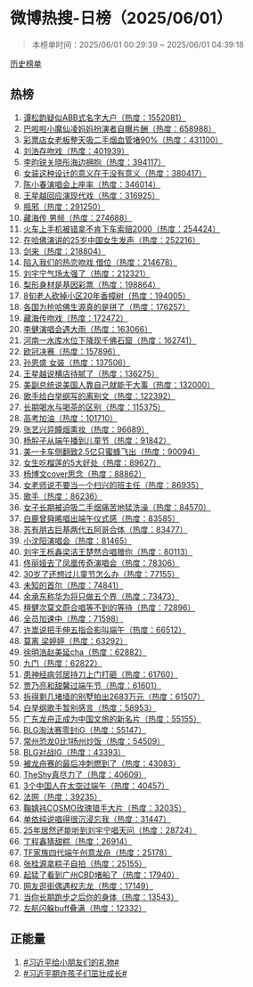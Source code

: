 <h1>
微博热搜-日榜（2025/06/01）
</h1>
<blockquote>
<p>
本榜单时间：2025/06/01 00:29:39 ~ 2025/06/01 04:39:18
</p>
</blockquote>
<p>
<a href="https://github.com/daifee/weibo-hot-search/tree/main/archives/daily">历史榜单</a>
</p>
<h2>
热榜
</h2>
<ol>

<li>
<a href="https://s.weibo.com/weibo?q=%23%E8%B0%AD%E6%9D%BE%E9%9F%B5%E7%96%91%E4%BC%BCABB%E5%BC%8F%E5%90%8D%E5%AD%97%E5%A4%A7%E6%88%B7%23" target="weibo">
谭松韵疑似ABB式名字大户（热度：1552081）
</a>
</li>

<li>
<a href="https://s.weibo.com/weibo?q=%23%E5%B7%B4%E5%95%A6%E5%95%A6%E5%B0%8F%E9%AD%94%E4%BB%99%E5%87%8C%E5%A6%88%E5%A6%88%E6%89%AE%E6%BC%94%E8%80%85%E8%87%AA%E6%9B%9D%E7%89%87%E9%85%AC%23" target="weibo">
巴啦啦小魔仙凌妈妈扮演者自曝片酬（热度：658988）
</a>
</li>

<li>
<a href="https://s.weibo.com/weibo?q=%23%E5%BD%A9%E7%A5%A8%E5%BA%97%E5%A5%B3%E8%80%81%E6%9D%BF%E6%95%B4%E5%A4%A9%E5%90%B8%E4%BA%8C%E6%89%8B%E7%83%9F%E8%A1%80%E7%AE%A1%E5%A0%B590%25%23" target="weibo">
彩票店女老板整天吸二手烟血管堵90%（热度：431100）
</a>
</li>

<li>
<a href="https://s.weibo.com/weibo?q=%23%E5%88%98%E6%B5%A9%E5%AD%98%E5%90%BB%E6%88%8F%23" target="weibo">
刘浩存吻戏（热度：401939）
</a>
</li>

<li>
<a href="https://s.weibo.com/weibo?q=%23%E6%9D%8E%E6%98%80%E9%94%90%E5%85%B3%E6%99%93%E5%BD%A4%E6%B5%B7%E8%BE%B9%E6%8B%A5%E6%8A%B1%23" target="weibo">
李昀锐关晓彤海边拥抱（热度：394117）
</a>
</li>

<li>
<a href="https://s.weibo.com/weibo?q=%23%E5%A5%B3%E8%A3%85%E8%BF%99%E7%A7%8D%E8%AE%BE%E8%AE%A1%E7%9A%84%E6%84%8F%E4%B9%89%E5%9C%A8%E4%BA%8E%E6%B2%A1%E6%9C%89%E6%84%8F%E4%B9%89%23" target="weibo">
女装这种设计的意义在于没有意义（热度：380417）
</a>
</li>

<li>
<a href="https://s.weibo.com/weibo?q=%23%E9%99%88%E5%B0%8F%E6%98%A5%E6%BC%94%E5%94%B1%E4%BC%9A%E4%B8%8A%E5%BA%A7%E7%8E%87%23" target="weibo">
陈小春演唱会上座率（热度：346014）
</a>
</li>

<li>
<a href="https://s.weibo.com/weibo?q=%23%E7%8E%8B%E6%98%9F%E8%B6%8A%E5%9B%9E%E5%BA%94%E6%BC%94%E7%8E%B0%E4%BB%A3%E6%88%8F%23" target="weibo">
王星越回应演现代戏（热度：316925）
</a>
</li>

<li>
<a href="https://s.weibo.com/weibo?q=%23%E7%93%B6%E9%82%AA%23" target="weibo">
瓶邪（热度：291250）
</a>
</li>

<li>
<a href="https://s.weibo.com/weibo?q=%23%E8%97%8F%E6%B5%B7%E4%BC%A0%20%E7%94%B7%E9%A2%91%23" target="weibo">
藏海传 男频（热度：274688）
</a>
</li>

<li>
<a href="https://s.weibo.com/weibo?q=%23%E7%81%AB%E8%BD%A6%E4%B8%8A%E6%89%8B%E6%9C%BA%E8%A2%AB%E9%94%99%E6%8B%BF%E4%B8%8D%E8%82%AF%E4%B8%8B%E8%BD%A6%E7%B4%A2%E8%B5%942000%23" target="weibo">
火车上手机被错拿不肯下车索赔2000（热度：254424）
</a>
</li>

<li>
<a href="https://s.weibo.com/weibo?q=%23%E5%9C%A8%E5%93%88%E4%BD%9B%E6%BC%94%E8%AE%B2%E7%9A%8425%E5%B2%81%E4%B8%AD%E5%9B%BD%E5%A5%B3%E7%94%9F%E5%8F%91%E5%A3%B0%23" target="weibo">
在哈佛演讲的25岁中国女生发声（热度：252216）
</a>
</li>

<li>
<a href="https://s.weibo.com/weibo?q=%23%E5%89%91%E6%9D%A5%23" target="weibo">
剑来（热度：218804）
</a>
</li>

<li>
<a href="https://s.weibo.com/weibo?q=%23%E9%99%B7%E5%85%A5%E6%88%91%E4%BB%AC%E7%9A%84%E7%83%AD%E6%81%8B%E5%90%BB%E6%88%8F%20%E5%80%9F%E4%BD%8D%23" target="weibo">
陷入我们的热恋吻戏 借位（热度：214678）
</a>
</li>

<li>
<a href="https://s.weibo.com/weibo?q=%23%E5%88%98%E5%AE%87%E5%AE%81%E6%B0%94%E5%9C%BA%E5%A4%AA%E5%BC%BA%E4%BA%86%23" target="weibo">
刘宇宁气场太强了（热度：212321）
</a>
</li>

<li>
<a href="https://s.weibo.com/weibo?q=%23%E6%A2%A8%E5%BD%A2%E8%BA%AB%E6%9D%90%E6%98%AF%E5%9F%BA%E5%9B%A0%E5%BD%A9%E7%A5%A8%23" target="weibo">
梨形身材是基因彩票（热度：198864）
</a>
</li>

<li>
<a href="https://s.weibo.com/weibo?q=%238%E6%97%AC%E8%80%81%E4%BA%BA%E7%A0%8D%E6%8E%89%E5%B0%8F%E5%8C%BA20%E5%B9%B4%E9%A6%99%E6%A8%9F%E6%A0%91%23" target="weibo">
8旬老人砍掉小区20年香樟树（热度：194005）
</a>
</li>

<li>
<a href="https://s.weibo.com/weibo?q=%23%E5%90%84%E5%9B%BD%E4%B8%BA%E6%8A%A2%E5%93%88%E4%BD%9B%E7%94%9F%E6%BA%90%E7%9C%9F%E7%9A%84%E6%98%AF%E6%8B%BC%E4%BA%86%23" target="weibo">
各国为抢哈佛生源真的是拼了（热度：176257）
</a>
</li>

<li>
<a href="https://s.weibo.com/weibo?q=%23%E8%97%8F%E6%B5%B7%E4%BC%A0%E5%90%BB%E6%88%8F%23" target="weibo">
藏海传吻戏（热度：172472）
</a>
</li>

<li>
<a href="https://s.weibo.com/weibo?q=%23%E6%9D%8E%E5%81%A5%E6%BC%94%E5%94%B1%E4%BC%9A%E9%81%87%E5%A4%A7%E9%9B%A8%23" target="weibo">
李健演唱会遇大雨（热度：163066）
</a>
</li>

<li>
<a href="https://s.weibo.com/weibo?q=%23%E6%B2%B3%E5%8D%97%E4%B8%80%E6%B0%B4%E5%BA%93%E6%B0%B4%E4%BD%8D%E4%B8%8B%E9%99%8D%E7%8E%B0%E5%8D%83%E4%BD%9B%E7%9F%B3%E7%AA%9F%23" target="weibo">
河南一水库水位下降现千佛石窟（热度：162741）
</a>
</li>

<li>
<a href="https://s.weibo.com/weibo?q=%23%E6%AC%A7%E5%86%A0%E5%86%B3%E8%B5%9B%23" target="weibo">
欧冠决赛（热度：157896）
</a>
</li>

<li>
<a href="https://s.weibo.com/weibo?q=%23%E5%AD%99%E6%81%A9%E7%9B%9B%20%E5%A5%B3%E8%A3%85%23" target="weibo">
孙恩盛 女装（热度：137506）
</a>
</li>

<li>
<a href="https://s.weibo.com/weibo?q=%23%E7%8E%8B%E6%98%9F%E8%B6%8A%E8%AF%B4%E6%A8%AA%E5%BA%97%E5%BE%85%E8%85%BB%E4%BA%86%23" target="weibo">
王星越说横店待腻了（热度：136275）
</a>
</li>

<li>
<a href="https://s.weibo.com/weibo?q=%23%E7%BE%8E%E5%89%AF%E6%80%BB%E7%BB%9F%E8%AF%B4%E7%BE%8E%E5%9B%BD%E4%BA%BA%E9%9D%A0%E8%87%AA%E5%B7%B1%E5%B0%B1%E8%83%BD%E5%B9%B2%E5%A4%A7%E4%BA%8B%23" target="weibo">
美副总统说美国人靠自己就能干大事（热度：132000）
</a>
</li>

<li>
<a href="https://s.weibo.com/weibo?q=%23%E6%AD%8C%E6%89%8B%E7%BB%99%E7%99%BD%E4%B8%BE%E7%BA%B2%E5%86%99%E7%9A%84%E7%A6%BB%E5%88%AB%E6%96%87%23" target="weibo">
歌手给白举纲写的离别文（热度：122392）
</a>
</li>

<li>
<a href="https://s.weibo.com/weibo?q=%23%E9%95%BF%E6%9C%9F%E5%96%9D%E6%B0%B4%E4%B8%8E%E5%96%9D%E8%8C%B6%E7%9A%84%E5%8C%BA%E5%88%AB%23" target="weibo">
长期喝水与喝茶的区别（热度：115375）
</a>
</li>

<li>
<a href="https://s.weibo.com/weibo?q=%23%E9%AB%98%E8%80%83%E5%8A%A0%E6%B2%B9%23" target="weibo">
高考加油（热度：101710）
</a>
</li>

<li>
<a href="https://s.weibo.com/weibo?q=%23%E5%BC%A0%E8%89%BA%E5%85%B4%E5%BC%82%E7%9E%B3%E7%83%9F%E7%86%8F%E5%A6%86%23" target="weibo">
张艺兴异瞳烟熏妆（热度：96689）
</a>
</li>

<li>
<a href="https://s.weibo.com/weibo?q=%23%E6%9D%A8%E8%82%B8%E5%AD%90%E4%BB%8E%E7%AB%AF%E5%8D%88%E6%92%AD%E5%88%B0%E5%84%BF%E7%AB%A5%E8%8A%82%23" target="weibo">
杨肸子从端午播到儿童节（热度：91842）
</a>
</li>

<li>
<a href="https://s.weibo.com/weibo?q=%23%E7%BE%8E%E4%B8%80%E5%8D%A1%E8%BD%A6%E4%BE%A7%E7%BF%BB%E8%87%B42.5%E4%BA%BF%E5%8F%AA%E8%9C%9C%E8%9C%82%E9%A3%9E%E5%87%BA%23" target="weibo">
美一卡车侧翻致2.5亿只蜜蜂飞出（热度：90094）
</a>
</li>

<li>
<a href="https://s.weibo.com/weibo?q=%23%E5%A5%B3%E7%94%9F%E5%90%83%E6%A6%B4%E8%8E%B2%E7%9A%845%E5%A4%A7%E5%A5%BD%E5%A4%84%23" target="weibo">
女生吃榴莲的5大好处（热度：89627）
</a>
</li>

<li>
<a href="https://s.weibo.com/weibo?q=%23%E6%9D%A8%E5%8D%9A%E6%96%87cover%E6%80%9D%E5%BF%B5%23" target="weibo">
杨博文cover思念（热度：88862）
</a>
</li>

<li>
<a href="https://s.weibo.com/weibo?q=%23%E5%A5%B3%E8%80%81%E5%B8%88%E8%AF%B4%E4%B8%8D%E8%A6%81%E5%BD%93%E4%B8%80%E4%B8%AA%E6%89%AB%E5%85%B4%E7%9A%84%E7%8F%AD%E4%B8%BB%E4%BB%BB%23" target="weibo">
女老师说不要当一个扫兴的班主任（热度：86935）
</a>
</li>

<li>
<a href="https://s.weibo.com/weibo?q=%23%E6%AD%8C%E6%89%8B%23" target="weibo">
歌手（热度：86236）
</a>
</li>

<li>
<a href="https://s.weibo.com/weibo?q=%23%E5%A5%B3%E5%AD%90%E9%95%BF%E6%9C%9F%E8%A2%AB%E8%BF%AB%E5%90%B8%E4%BA%8C%E6%89%8B%E7%83%9F%E7%97%9B%E8%8B%A6%E5%9C%B0%E7%8C%9B%E6%B4%97%E6%BE%A1%23" target="weibo">
女子长期被迫吸二手烟痛苦地猛洗澡（热度：84570）
</a>
</li>

<li>
<a href="https://s.weibo.com/weibo?q=%23%E7%99%BD%E9%B9%BF%E6%9B%BE%E8%88%9C%E6%99%9E%E5%94%B1%E5%87%BA%E7%AB%AF%E5%8D%88%E4%BB%AA%E5%BC%8F%E6%84%9F%23" target="weibo">
白鹿曾舜晞唱出端午仪式感（热度：83585）
</a>
</li>

<li>
<a href="https://s.weibo.com/weibo?q=%23%E8%8B%8F%E6%9C%89%E6%9C%8B%E5%8F%A4%E5%B7%A8%E5%9F%BA%E4%B8%A4%E4%BB%A3%E4%BA%94%E9%98%BF%E5%93%A5%E5%90%88%E4%BD%93%23" target="weibo">
苏有朋古巨基两代五阿哥合体（热度：83477）
</a>
</li>

<li>
<a href="https://s.weibo.com/weibo?q=%23%E5%B0%8F%E6%B2%88%E9%98%B3%E6%BC%94%E5%94%B1%E4%BC%9A%23" target="weibo">
小沈阳演唱会（热度：81465）
</a>
</li>

<li>
<a href="https://s.weibo.com/weibo?q=%23%E5%88%98%E5%AE%87%E7%8E%8B%E6%A0%8E%E9%91%AB%E6%A2%81%E6%B4%81%E7%8E%8B%E6%A5%9A%E7%84%B6%E5%90%88%E5%94%B1%E8%B5%A0%E4%BD%A0%23" target="weibo">
刘宇王栎鑫梁洁王楚然合唱赠你（热度：80113）
</a>
</li>

<li>
<a href="https://s.weibo.com/weibo?q=%23%E4%BD%9F%E4%B8%BD%E5%A8%85%E5%8E%BB%E4%BA%86%E5%87%A4%E5%87%B0%E4%BC%A0%E5%A5%87%E6%BC%94%E5%94%B1%E4%BC%9A%23" target="weibo">
佟丽娅去了凤凰传奇演唱会（热度：78306）
</a>
</li>

<li>
<a href="https://s.weibo.com/weibo?q=%2330%E5%B2%81%E4%BA%86%E8%BF%98%E6%83%B3%E8%BF%87%E5%84%BF%E7%AB%A5%E8%8A%82%E6%80%8E%E4%B9%88%E5%8A%9E%23" target="weibo">
30岁了还想过儿童节怎么办（热度：77155）
</a>
</li>

<li>
<a href="https://s.weibo.com/weibo?q=%23%E6%9C%AA%E7%9F%A5%E7%9A%84%E9%A6%96%E5%B0%94%23" target="weibo">
未知的首尔（热度：74841）
</a>
</li>

<li>
<a href="https://s.weibo.com/weibo?q=%23%E4%BD%99%E6%89%BF%E4%B8%9C%E7%A7%B0%E5%8D%8E%E4%B8%BA%E5%B0%86%E5%8F%AA%E5%81%9A%E4%BA%94%E4%B8%AA%E7%95%8C%23" target="weibo">
余承东称华为将只做五个界（热度：73473）
</a>
</li>

<li>
<a href="https://s.weibo.com/weibo?q=%23%E6%AA%80%E5%81%A5%E6%AC%A1%E8%8E%AB%E6%96%87%E8%94%9A%E5%90%88%E5%94%B1%E7%AD%89%E4%B8%8D%E5%88%B0%E7%9A%84%E7%AD%89%E5%BE%85%23" target="weibo">
檀健次莫文蔚合唱等不到的等待（热度：72896）
</a>
</li>

<li>
<a href="https://s.weibo.com/weibo?q=%23%E5%85%A8%E5%91%98%E5%8A%A0%E9%80%9F%E4%B8%AD%23" target="weibo">
全员加速中（热度：71598）
</a>
</li>

<li>
<a href="https://s.weibo.com/weibo?q=%23%E8%AE%B8%E5%B5%A9%E8%AF%B4%E6%8A%8A%E6%89%8B%E4%BC%B8%E4%BA%94%E6%8C%87%E5%90%88%E5%BD%B1%E5%8F%AB%E7%AB%AF%E5%8D%88%23" target="weibo">
许嵩说把手伸五指合影叫端午（热度：66512）
</a>
</li>

<li>
<a href="https://s.weibo.com/weibo?q=%23%E8%8E%AB%E7%A6%BB%20%E6%A2%81%E5%A9%B7%E5%A9%B7%23" target="weibo">
莫离 梁婷婷（热度：63292）
</a>
</li>

<li>
<a href="https://s.weibo.com/weibo?q=%23%E5%BE%90%E6%98%8E%E6%B5%A9%E8%B5%B5%E7%BE%8E%E5%BB%B6cha%23" target="weibo">
徐明浩赵美延cha（热度：62882）
</a>
</li>

<li>
<a href="https://s.weibo.com/weibo?q=%23%E4%B9%9D%E9%97%A8%23" target="weibo">
九门（热度：62822）
</a>
</li>

<li>
<a href="https://s.weibo.com/weibo?q=%23%E6%82%A3%E7%A5%9E%E7%BB%8F%E7%97%85%E9%82%BB%E5%B1%85%E6%8C%81%E5%88%80%E4%B8%8A%E9%97%A8%E6%89%93%E7%A0%B8%23" target="weibo">
患神经病邻居持刀上门打砸（热度：61760）
</a>
</li>

<li>
<a href="https://s.weibo.com/weibo?q=%23%E8%B4%BE%E4%B9%83%E4%BA%AE%E5%92%8C%E7%94%9C%E9%A6%A8%E8%BF%87%E7%AB%AF%E5%8D%88%E8%8A%82%23" target="weibo">
贾乃亮和甜馨过端午节（热度：61601）
</a>
</li>

<li>
<a href="https://s.weibo.com/weibo?q=%23%E6%8B%86%E5%BE%97%E5%89%A9%E5%87%A0%E5%A0%B5%E5%A2%99%E7%9A%84%E5%88%AB%E5%A2%85%E6%8B%8D%E5%87%BA2683%E4%B8%87%E5%85%83%23" target="weibo">
拆得剩几堵墙的别墅拍出2683万元（热度：61507）
</a>
</li>

<li>
<a href="https://s.weibo.com/weibo?q=%23%E7%99%BD%E4%B8%BE%E7%BA%B2%E6%AD%8C%E6%89%8B%E6%9A%82%E5%88%AB%E6%84%9F%E8%A8%80%23" target="weibo">
白举纲歌手暂别感言（热度：58953）
</a>
</li>

<li>
<a href="https://s.weibo.com/weibo?q=%23%E5%B9%BF%E4%B8%9C%E9%BE%99%E8%88%9F%E6%AD%A3%E6%88%90%E4%B8%BA%E4%B8%AD%E5%9B%BD%E6%96%87%E6%97%85%E7%9A%84%E6%96%B0%E5%90%8D%E7%89%87%23" target="weibo">
广东龙舟正成为中国文旅的新名片（热度：55155）
</a>
</li>

<li>
<a href="https://s.weibo.com/weibo?q=%23BLG%E6%B7%98%E6%B1%B0%E8%B5%9B%E9%9B%B6%E5%B0%81iG%23" target="weibo">
BLG淘汰赛零封iG（热度：55147）
</a>
</li>

<li>
<a href="https://s.weibo.com/weibo?q=%23%E5%B8%B8%E5%B7%9E%E6%81%90%E9%BE%990%E6%AF%941%E6%89%AC%E5%B7%9E%E7%82%92%E9%A5%AD%23" target="weibo">
常州恐龙0比1扬州炒饭（热度：54509）
</a>
</li>

<li>
<a href="https://s.weibo.com/weibo?q=%23BLG%E5%AF%B9%E6%88%98IG%23" target="weibo">
BLG对战IG（热度：43393）
</a>
</li>

<li>
<a href="https://s.weibo.com/weibo?q=%23%E8%A2%AB%E9%BE%99%E8%88%9F%E8%B5%9B%E7%9A%84%E6%9C%80%E5%90%8E%E5%86%B2%E5%88%BA%E7%87%83%E5%88%B0%E4%BA%86%23" target="weibo">
被龙舟赛的最后冲刺燃到了（热度：43083）
</a>
</li>

<li>
<a href="https://s.weibo.com/weibo?q=%23TheShy%E7%9C%9F%E5%B0%BD%E5%8A%9B%E4%BA%86%23" target="weibo">
TheShy真尽力了（热度：40609）
</a>
</li>

<li>
<a href="https://s.weibo.com/weibo?q=%233%E4%B8%AA%E4%B8%AD%E5%9B%BD%E4%BA%BA%E5%9C%A8%E5%A4%AA%E7%A9%BA%E8%BF%87%E7%AB%AF%E5%8D%88%23" target="weibo">
3个中国人在太空过端午（热度：40457）
</a>
</li>

<li>
<a href="https://s.weibo.com/weibo?q=%23%E6%B3%95%E7%BD%91%23" target="weibo">
法网（热度：39235）
</a>
</li>

<li>
<a href="https://s.weibo.com/weibo?q=%23%E9%9E%A0%E5%A9%A7%E7%A5%8ECOSMO%E7%8E%AB%E7%91%B0%E7%8C%8E%E6%89%8B%E5%A4%A7%E7%89%87%23" target="weibo">
鞠婧祎COSMO玫瑰猎手大片（热度：32035）
</a>
</li>

<li>
<a href="https://s.weibo.com/weibo?q=%23%E5%8D%95%E4%BE%9D%E7%BA%AF%E8%AF%B4%E5%94%B1%E5%BE%97%E5%BE%88%E6%B2%89%E6%B5%B8%E5%BF%98%E6%88%91%23" target="weibo">
单依纯说唱得很沉浸忘我（热度：31447）
</a>
</li>

<li>
<a href="https://s.weibo.com/weibo?q=%2325%E5%B9%B4%E5%B1%85%E7%84%B6%E8%BF%98%E8%83%BD%E5%90%AC%E5%88%B0%E5%88%98%E5%AE%87%E5%AE%81%E5%94%B1%E5%A4%A9%E9%97%AE%23" target="weibo">
25年居然还能听到刘宇宁唱天问（热度：28724）
</a>
</li>

<li>
<a href="https://s.weibo.com/weibo?q=%23%E4%B8%81%E7%A8%8B%E9%91%AB%E7%8C%9C%E7%94%9C%E7%B2%BD%23" target="weibo">
丁程鑫猜甜粽（热度：26914）
</a>
</li>

<li>
<a href="https://s.weibo.com/weibo?q=%23TF%E5%AE%B6%E6%97%8F%E5%9B%9B%E4%BB%A3%E7%AB%AF%E5%8D%88%E5%88%9B%E6%84%8F%E9%BE%99%E8%88%9F%23" target="weibo">
TF家族四代端午创意龙舟（热度：25178）
</a>
</li>

<li>
<a href="https://s.weibo.com/weibo?q=%23%E5%BC%A0%E6%A1%82%E6%BA%90%E6%8B%BF%E7%B2%BD%E5%AD%90%E8%87%AA%E6%8B%8D%23" target="weibo">
张桂源拿粽子自拍（热度：25155）
</a>
</li>

<li>
<a href="https://s.weibo.com/weibo?q=%23%E8%B5%B7%E7%8C%9B%E4%BA%86%E7%9C%8B%E5%88%B0%E5%B9%BF%E5%B7%9ECBD%E5%A0%B5%E8%88%B9%E4%BA%86%23" target="weibo">
起猛了看到广州CBD堵船了（热度：17940）
</a>
</li>

<li>
<a href="https://s.weibo.com/weibo?q=%23%E7%BD%91%E5%8F%8B%E9%80%9B%E8%A1%97%E5%81%B6%E9%81%87%E6%9D%83%E5%BF%97%E9%BE%99%23" target="weibo">
网友逛街偶遇权志龙（热度：17149）
</a>
</li>

<li>
<a href="https://s.weibo.com/weibo?q=%23%E5%BD%93%E4%BD%A0%E9%95%BF%E6%9C%9F%E8%B7%91%E6%AD%A5%E4%B9%8B%E5%90%8E%E4%BD%A0%E7%9A%84%E8%BA%AB%E4%BD%93%23" target="weibo">
当你长期跑步之后你的身体（热度：13543）
</a>
</li>

<li>
<a href="https://s.weibo.com/weibo?q=%23%E5%B7%A6%E8%88%AA%E9%97%AA%E8%BA%B2buff%E5%8F%A0%E6%BB%A1%23" target="weibo">
左航闪躲buff叠满（热度：12332）
</a>
</li>

</ol>
<h2>
正能量
</h2>
<ol>

<li>
<a href="https://s.weibo.com/weibo?q=%23%23%E4%B9%A0%E8%BF%91%E5%B9%B3%E7%BB%99%E5%B0%8F%E6%9C%8B%E5%8F%8B%E4%BB%AC%E7%9A%84%E7%A4%BC%E7%89%A9%23%23" target="weibo">
#习近平给小朋友们的礼物#
</a>
</li>

<li>
<a href="https://s.weibo.com/weibo?q=%23%23%E4%B9%A0%E8%BF%91%E5%B9%B3%E6%9C%9F%E8%AE%B8%E5%AD%A9%E5%AD%90%E4%BB%AC%E8%8C%81%E5%A3%AE%E6%88%90%E9%95%BF%23%23" target="weibo">
#习近平期许孩子们茁壮成长#
</a>
</li>

</ol>